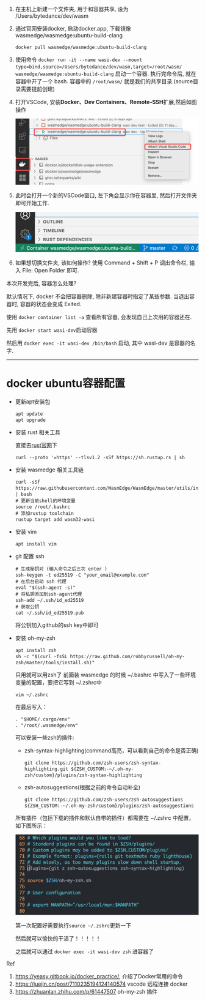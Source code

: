 1. 在主机上新建一个文件夹, 用于和容器共享, 设为 /Users/bytedance/dev/wasm

2. 通过官网安装docker, 启动docker.app, 下载镜像wasmedge/wasmedge:ubuntu-build-clang
   ```shell
   docker pull wasmedge/wasmedge:ubuntu-build-clang
   ```

3. 使用命令 `docker run -it --name wasi-dev --mount type=bind,source=/Users/bytedance/dev/wasm,target=/root/wasm/ wasmedge/wasmedge:ubuntu-build-clang` 启动一个容器. 执行完命令后, 就在容器中开了一个 bash. 容器中的 `/root/wasm/` 就是我们的共享目录.(source目录需要提前创建)

4. 打开VSCode, 安装**Docker、Dev Containers、Remote-SSH**扩展,然后如图操作
   
   <img title="" src="README.assets/2023-05-10-13-20-15-image.png" alt="" width="560">

5. 此时会打开一个新的VSCode窗口, 左下角会显示你在容器里, 然后打开文件夹即可开始工作.
   
   <img title="" src="README.assets/screenshot-20230510-132245.png" alt="" width="546">

6. 如果想切换文件夹, 该如何操作? 使用 Command + Shift + P 调出命令栏, 输入 File: Open Folder 即可.

本次开发完后, 容器怎么处理?

默认情况下, docker 不会把容器删除, 除非新建容器时指定了某些参数. 当退出容器时, 容器的状态会变成 Exited.

使用 `docker container list -a` 查看所有容器, 会发现自己上次用的容器还在.

先用 `docker start wasi-dev`启动容器

然后用 `docker exec -it wasi-dev /bin/bash` 启动, 其中 wasi-dev 是容器的名字.

<hr>

# docker ubuntu容器配置
- 更新apt安装包
   ```shell
   apt update
   apt upgrade
   ```
- 安装 rust 相关工具
   
   直接去[rust官网](https://www.rust-lang.org/tools/install)下

   ```shell
   curl --proto '=https' --tlsv1.2 -sSf https://sh.rustup.rs | sh
   ```
- 安装 wasmedge 相关工具链
   ```shell
   curl -sSf https://raw.githubusercontent.com/WasmEdge/WasmEdge/master/utils/install.sh | bash
   # 更新当前shell的环境变量
   source /root/.bashrc
   # 添加rustup toolchain
   rustup target add wasm32-wasi
   ```

- 安装 vim
   ```shell
   apt install vim
   ```

- git 配置 ssh
   ```shell
   # 生成秘钥对 (输入命令之后三次 enter )
   ssh-keygen -t ed25519 -C "your_email@example.com"
   # 在后台启动 ssh 代理
   eval "$(ssh-agent -s)"
   # 将私钥添加到ssh-agent代理
   ssh-add ~/.ssh/id_ed25519
   # 获取公钥
   cat ~/.ssh/id_ed25519.pub 
   ```

   将公钥加入github的ssh key中即可

- 安装 oh-my-zsh
   ```shell
   apt install zsh
   sh -c "$(curl -fsSL https://raw.github.com/robbyrussell/oh-my-zsh/master/tools/install.sh)"
   ```
   只用就可以用zsh了
   前面装 wasmedge 的时候 ~/.bashrc 中写入了一些环境变量的配置，要把它写到 ~/.zshrc中

   ```shell
   vim ~/.zshrc
   ```
   在最后写入：
   ```shell
   . "$HOME/.cargo/env"
   . "/root/.wasmedge/env"
   ```

   可以安装一些zsh的插件:
   - zsh-syntax-highlighting(command高亮，可以看到自己的命令是否正确)
      ```shell
      git clone https://github.com/zsh-users/zsh-syntax-highlighting.git ${ZSH_CUSTOM:-~/.oh-my-zsh/custom}/plugins/zsh-syntax-highlighting
      ```
   - zsh-autosuggestions(根据之前的命令自动补全)
      ```shell
      git clone https://github.com/zsh-users/zsh-autosuggestions ${ZSH_CUSTOM:-~/.oh-my-zsh/custom}/plugins/zsh-autosuggestions
      ```
   
   所有插件（包括下载的插件和默认自带的插件）都需要在 ~/.zshrc 中配置，如下图所示：
   
   ![](README.assets/zsh-plugin.jpeg)

   第一次配置好需要执行`source ~/.zshrc`更新一下

   然后就可以愉快的干活了！！！！！

   之后就可以通过 `docker exec -it wasi-dev zsh` 进容器了

Ref

1. https://yeasy.gitbook.io/docker_practice/, 介绍了Docker常用的命令
2. https://juejin.cn/post/7110235194124140574 vscode 远程连接 docker
3. https://zhuanlan.zhihu.com/p/61447507 oh-my-zsh 插件
